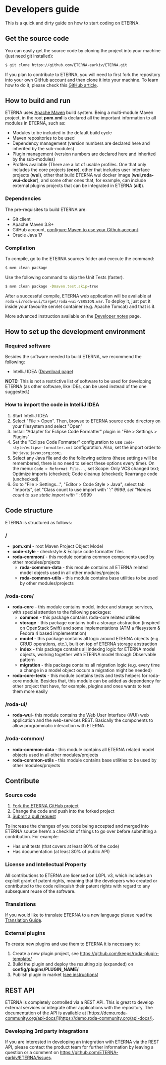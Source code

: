 # Developers guide

This is a quick and dirty guide on how to start coding on ETERNA.

## Get the source code

You can easily get the source code by cloning the project into your machine (just need git installed):

```bash
$ git clone https://github.com/ETERNA-earkiv/ETERNA.git
```

If you plan to contribute to ETERNA, you will need to first fork the repository into your own GitHub account and then clone it into your machine. To learn how to do it, please check this [GitHub article](https://help.github.com/articles/fork-a-repo).


<!-- WARNING: changing this title will break links -->
## How to build and run

ETERNA uses [Apache Maven](http://maven.apache.org/) build system. Being a multi-module Maven project, in the root **pom.xml** is declared all the important information to all modules in ETERNA, such as:

* Modules to be included in the default build cycle
* Maven repositories to be used
* Dependency management (version numbers are declared here and inherited by the sub-modules)
* Plugin management (version numbers are declared here and inherited by the sub-modules)
* Profiles available (There are a lot of usable profiles. One that only includes the core projects (**core**), other that includes user interface projects (**wui**), other that build ETERNA wui docker image (**wui,roda-wui-docker**), and some other ones that, for example, can include external plugins projects that can be integrated in ETERNA (**all**)).

### Dependencies

The pre-requisites to build ETERNA are:

* Git client
* Apache Maven 3.8+
* GitHub account, [configure Maven to use your Github account](https://docs.github.com/en/packages/working-with-a-github-packages-registry/working-with-the-apache-maven-registry#authenticating-with-a-personal-access-token).
* Oracle Java 17


### Compilation

To compile, go to the ETERNA sources folder and execute the command:

```bash
$ mvn clean package
```

Use the following command to skip the Unit Tests (faster).

```bash
$ mvn clean package -Dmaven.test.skip=true
```

After a successful compile, ETERNA web application will be available at `roda-ui/roda-wui/target/roda-wui-VERSION.war`. To deploy it, just put it inside your favourite servlet container (e.g. Apache Tomcat) and that is it.

More advanced instruction available on the [Developer notes](https://github.com/ETERNA-earkiv/ETERNA/blob/main/DEV_NOTES.md) page.

## How to set up the development environment

### Required software

Besides the software needed to build ETERNA, we recommend the following:

* IntelliJ IDEA ([Download page](https://www.jetbrains.com/idea/download/))

**NOTE:** This is not a restrictive list of software to be used for developing ETERNA (as other software, like IDEs, can be used instead of the one suggested.)

### How to import the code in IntelliJ IDEA

1. Start IntelliJ IDEA
2. Select "File > Open". Then, browse to ETERNA source code directory on your filesystem and select "Open"
3. Install "Adapter for Eclipse Code Formatter" plugin in "File > Settings > Plugins"
4. Set the "Eclipse Code Formatter" configuration to use `code-style/eclipse-formatter.xml` configuration. Also, set the import order to be `java;javax;org;com;`.
5. Select any Java file and do the following actions (these settings will be remembered, there is no need to select these options every time). On the menu: `Code > Reformat File...`, set Scope: Only VCS changed text; Optimize imports (checked); Code cleanup (checked); Rearrange code (unchecked).
6. Go to "File > Settings...", "Editor > Code Style > Java", select tab "Imports", set "Class count to use import with '*':" 9999, set "Names count to use static import with '*': 9999


## Code structure

ETERNA is structured as follows:

### /

* **pom.xml** - root Maven Project Object Model
* **code-style** - checkstyle & Eclipse code formatter files
* **roda-common/** - this module contains common components used by other modules/projects
  * **roda-common-data** - this module contains all ETERNA related model objects used in all other modules/projects
  * **roda-common-utils** - this module contains base utilities to be used by other modules/projects

### /roda-core/

  * **roda-core** - this module contains model, index and storage services, with special attention to the following packages:
    * **common** - this package contains roda-core related utilities
    * **storage** - this package contains both a storage abstraction (inspired on OpenStack Swift) and some implementations (ATM a filesystem & Fedora 4 based implementation)
    * **model** - this package contains all logic around ETERNA objects (e.g. CRUD operations, etc.), built on top of ETERNA storage abstraction
    * **index** - this package contains all indexing logic for ETERNA model objects, working together with ETERNA model through Observable pattern
    * **migration** - this package contains all migration logic (e.g. every time a change in a model object occurs a migration might be needed)
  * **roda-core-tests** - this module contains tests and tests helpers for roda-core module. Besides that, this module can be added as dependency for other project that have, for example, plugins and ones wants to test them more easily

### /roda-ui/

* **roda-wui**- this module contains the Web User Interface (WUI) web application and the web-services REST. Basically the components to allow programmatic interaction with ETERNA.

### /roda-common/

* **roda-common-data** - this module contains all ETERNA related model objects used in all other modules/projects
* **roda-common-utils** - this module contains base utilities to be used by other modules/projects


## Contribute

### Source code

1. [Fork the ETERNA GitHub project](https://help.github.com/articles/fork-a-repo)
2. Change the code and push into the forked project
3. [Submit a pull request](https://help.github.com/articles/using-pull-requests)

To increase the changes of you code being accepted and merged into ETERNA source here's a checklist of things to go over before submitting a contribution. For example:

* Has unit tests (that covers at least 80% of the code)
* Has documentation (at least 80% of public API)

### License and Intellectual Property

All contributions to ETERNA are licensed on LGPL v3, which includes an explicit grant of patent rights, meaning that the developers who created or contributed to the code relinquish their patent rights with regard to any subsequent reuse of the software.

### Translations

If you would like to translate ETERNA to a new language please read the [Translation Guide](Translation_Guide.md).

### External plugins

To create new plugins and use them to ETERNA it is necessary to:

1. Create a new plugin project, see https://github.com/keeps/roda-plugin-template/
2. Build the plugin and deploy the resulting zip (expanded) on **config/plugins/PLUGIN_NAME/**
3. Publish plugin in market ([see instructions](./Publishing_plugins.md))

## REST API

ETERNA is completely controlled via a REST API. This is great to develop external services or integrate other applications  with the repository. The documentation of the API is available at [https://demo.roda-community.org/api-docs/](https://demo.roda-community.org/api-docs/).

### Developing 3rd party integrations

If you are interested in developing an integration with ETERNA via the REST API, please contact the product team for further information by leaving a question or a comment on https://github.com/ETERNA-earkiv/ETERNA/issues.
